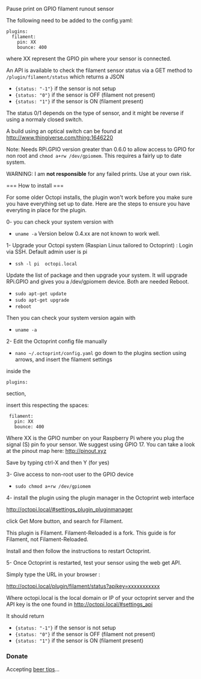 Pause print on GPIO filament runout sensor

The following need to be added to the config.yaml:

```
plugins:
  filament:
    pin: XX
    bounce: 400
```
where XX represent the GPIO pin where your sensor is connected.

An API is available to check the filament sensor status via a GET method to `/plugin/filament/status` which returns a JSON

- `{status: "-1"}` if the sensor is not setup
- `{status: "0"}` if the sensor is OFF (filament not present)
- `{status: "1"}` if the sensor is ON (filament present)

The status 0/1 depends on the type of sensor, and it might be reverse if using a normaly closed switch.

A build using an optical switch can be found at http://www.thingiverse.com/thing:1646220

Note: Needs RPi.GPIO version greater than 0.6.0 to allow access to GPIO for non root and `chmod a+rw /dev/gpiomem`.
This requires a fairly up to date system.

WARNING: I am **not responsible** for any failed prints. Use at your own risk.

=== How to install ===

For some older Octopi installs, the plugin won't work before you make sure you have everything set up to date. Here are the steps to ensure you have everyting in place for the plugin. 

 0- you can check your system version with 
- `uname -a` 
Version below 0.4.xx are not known to work well. 

 1- Upgrade your Octopi system (Raspian Linux tailored to Octoprint) :
 Login via SSH. Default admin user is pi
 - `ssh -l pi  octopi.local`  
 
 Update the list of package and then upgrade your system. It will upgrade RPi.GPIO and gives you a /dev/gpiomem device. Both are needed Reboot.
  - `sudo apt-get update`
  - `sudo apt-get upgrade`
  - `reboot` 
  
  Then you can check your system version again with 
  - `uname -a` 

 2- Edit the Octoprint config file manually 
 
 - `nano ~/.octoprint/config.yaml`
 go down to the plugins section using arrows, and insert the filament settings
 
 inside the
 ```
plugins:
```
section,  

insert this respecting the spaces:
 ```
  filament:
    pin: XX
    bounce: 400
```
Where XX is the GPIO number on your Raspberry Pi where you plug the signal (S) pin fo your sensor. We suggest using GPIO 17. You can take a look at the pinout map here: http://pinout.xyz

Save by typing ctrl-X and then Y (for yes)

 3- Give access to non-root user to the GPIO device
 
  - `sudo chmod a+rw /dev/gpiomem`
 
 4- install the plugin using the plugin manager in the Octoprint web interface

http://octopi.local/#settings_plugin_pluginmanager

click Get More button, and search for Filament.

This plugin is Filament. Filament-Reloaded is a fork. This guide is for Filament, not Filament-Reloaded.

Install and then follow the instructions to restart Octoprint.

 5- Once Octoprint is restarted, test your sensor using the web get API.
 
 Simply type the URL in your browser :
 
 http://octopi.local/plugin/filament/status?apikey=xxxxxxxxxxx
 
 Where octopi.local is the local domain or IP of your octoprint server and the API key is the one found in http://octopi.local/#settings_api
 
 It should return 
 - `{status: "-1"}` if the sensor is not setup
- `{status: "0"}` if the sensor is OFF (filament not present)
- `{status: "1"}` if the sensor is ON (filament present)



### Donate

Accepting [beer tips](https://paypal.me/ovidiuhossu)...
